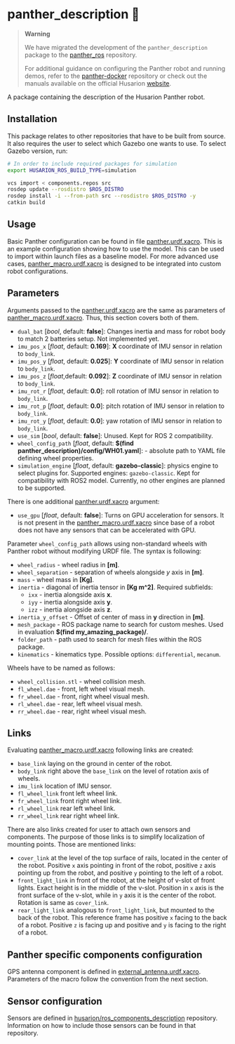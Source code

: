 # panther_description :no_entry_sign:

> **Warning**
>
> We have migrated the development of the `panther_description` package to the [panther_ros](https://github.com/husarion/panther_ros) repository.
>
> For additional guidance on configuring the Panther robot and running demos, refer to the [panther-docker](https://github.com/husarion/panther-docker) repository or check out the manuals available on the official Husarion [website](https://husarion.com/manuals/panther/).

A package containing the description of the Husarion Panther robot.

## Installation

This package relates to other repositories that have to be built from source. It also requires the user to select which Gazebo one wants to use. To select Gazebo version, run:
``` bash
# In order to include required packages for simulation
export HUSARION_ROS_BUILD_TYPE=simulation
```
``` bash
vcs import < components.repos src
rosdep update --rosdistro $ROS_DISTRO
rosdep install -i --from-path src --rosdistro $ROS_DISTRO -y
catkin build
```

## Usage

Basic Panther configuration can be found in file [panther.urdf.xacro](./urdf/panther.urdf.xacro). This is an example configuration showing how to use the model. This can be used to import within launch files as a baseline model. For more advanced use cases, [panther_macro.urdf.xacro](./urdf/panther_macro.urdf.xacro) is designed to be integrated into custom robot configurations.

## Parameters

Arguments passed to the [panther.urdf.xacro](./urdf/panther.urdf.xacro) are the same as parameters of [panther_macro.urdf.xacro](./urdf/panther_macro.urdf.xacro). Thus, this section covers both of them.

- `dual_bat` [*bool*, default: **false**]: Changes inertia and mass for robot body to match 2 batteries setup. Not implemented yet.
- `imu_pos_x` [*float*, default: **0.169**]: **X** coordinate of IMU sensor in relation to `body_link`.
- `imu_pos_y` [*float*, default: **0.025**]: **Y** coordinate of IMU sensor in relation to `body_link`.
- `imu_pos_z` [*float*,default: **0.092**]: **Z** coordinate of IMU sensor in relation to `body_link`.
- `imu_rot_r` [*float*, default: **0.0**]: roll rotation of IMU sensor in relation to `body_link`.
- `imu_rot_p` [*float*, default: **0.0**]: pitch rotation of IMU sensor in relation to `body_link`.
- `imu_rot_y`  [*float*, default: **0.0**]: yaw rotation of IMU sensor in relation to `body_link`.
- `use_sim` [*bool*, default: **false**]: Unused. Kept for ROS 2 compatibility.
- `wheel_config_path` [*float*, default: **$(find panther_description)/config/WH01.yaml**]: - absolute path to YAML file defining wheel properties.
- `simulation_engine` [*float*, default: **gazebo-classic**]: physics engine to select plugins for. Supported engines: `gazebo-classic`. Kept for compatibility with ROS2 model. Currently, no other engines are planned to be supported.

There is one additional [panther.urdf.xacro](./urdf/panther.urdf.xacro) argument:
- `use_gpu` [*float*, default: **false**]: Turns on GPU acceleration for sensors.
It is not present in the [panther_macro.urdf.xacro](./urdf/panther_macro.urdf.xacro) since base of a robot does not have any sensors that can be accelerated with GPU.

Parameter `wheel_config_path` allows using non-standard wheels with Panther robot without modifying URDF file. The syntax is following:
- `wheel_radius` - wheel radius in **[m]**.
- `wheel_separation` - separation of wheels alongside *y* axis in **[m]**.
- `mass` - wheel mass in **[Kg]**.
- `inertia` - diagonal of inertia tensor in **[Kg m^2]**. Required subfields:
  - `ixx` - inertia alongside axis **x**.
  - `iyy` - inertia alongside axis **y**.
  - `izz` - inertia alongside axis **z**.
- `inertia_y_offset` - Offset of center of mass in **y** direction in **[m]**.
- `mesh_package` - ROS package name to search for custom meshes. Used in evaluation **$(find my_amazing_package)/**.
- `folder_path` - path used to search for mesh files within the ROS package.
- `kinematics` - kinematics type. Possible options: `differential`, `mecanum`.

Wheels have to be named as follows:
- `wheel_collision.stl` - wheel collision mesh.
- `fl_wheel.dae` - front, left wheel visual mesh.
- `fr_wheel.dae` - front, right wheel visual mesh.
- `rl_wheel.dae` - rear, left wheel visual mesh.
- `rr_wheel.dae` - rear, right wheel visual mesh.

## Links

Evaluating [panther_macro.urdf.xacro](./urdf/panther_macro.urdf.xacro) following links are created:
- `base_link` laying on the ground in center of the robot.
- `body_link` right above the `base_link` on the level of rotation axis of wheels.
- `imu_link` location of IMU sensor.
- `fl_wheel_link` front left wheel link.
- `fr_wheel_link` front right wheel link.
- `rl_wheel_link` rear left wheel link.
- `rr_wheel_link` rear right wheel link.

There are also links created for user to attach own sensors and components. The purpose of those links is to simplify localization of mounting points. Those are mentioned links:
- `cover_link` at the level of the top surface of rails, located in the center of the robot. Positive `x` axis pointing in front of the robot, positive `z` axis pointing up from the robot, and positive `y` pointing to the left of a robot.
- `front_light_link` in front of the robot, at the height of v-slot of front lights. Exact height is in the middle of the v-slot. Position in `x` axis is the front surface of the v-slot, while in `y` axis it is the center of the robot. Rotation is same as `cover_link`.
- `rear_light_link` analogous to `front_light_link`, but mounted to the back of the robot. This reference frame has positive `x` facing to the back of a robot. Positive `z` is facing up and positive and `y` is facing to the right of a robot. 

## Panther specific components configuration

GPS antenna component is defined in [external_antenna.urdf.xacro](./urdf/components/external_antenna.urdf.xacro). Parameters of the macro follow the convention from the next section.

## Sensor configuration

Sensors are defined in [husarion/ros_components_description](https://github.com/husarion/ros_components_description) repository. Information on how to include those sensors can be found in that repository.
